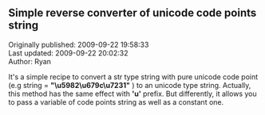 ## Simple reverse converter of unicode code points string  
Originally published: 2009-09-22 19:58:33  
Last updated: 2009-09-22 20:02:32  
Author: Ryan   
  
It's a simple recipe to convert a str type string with pure unicode code point (e.g string = **"\u5982\u679c\u7231"** ) to an unicode type string. 
Actually, this method has the same effect with **'u'** prefix. But differently, it allows you to pass a variable of code points string as well as a constant one.
  